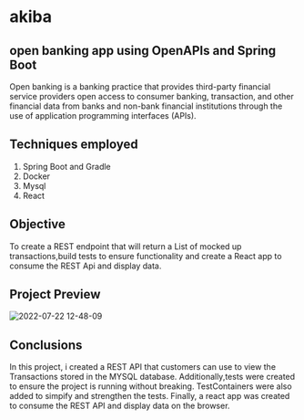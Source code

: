 # akiba
## open banking app using OpenAPIs and Spring Boot
 Open banking is a banking practice that provides third-party financial service providers open access to consumer banking, transaction, and other financial data from banks and non-bank financial institutions through the use of application programming interfaces (APIs). 
## Techniques employed
1. Spring Boot and Gradle
2. Docker
3. Mysql                  
4. React

## Objective 
To create a REST endpoint that will return a List of mocked up transactions,build tests to ensure functionality and 
 create a React app to consume the REST Api and display  data.   
 
  
 ## Project Preview
 ![2022-07-22 12-48-09](https://user-images.githubusercontent.com/60597568/180415465-20f4a526-238a-4d0a-a6d3-e15f982dcd81.gif)
 
 ## Conclusions
 In this project, i created a REST API that customers can use to view the Transactions stored in the MYSQL database. Additionally,tests were created to ensure the project is running without breaking. TestContainers were also added to simpify and strengthen the tests. Finally, a react app was created to consume the REST API and display data on the browser. 

